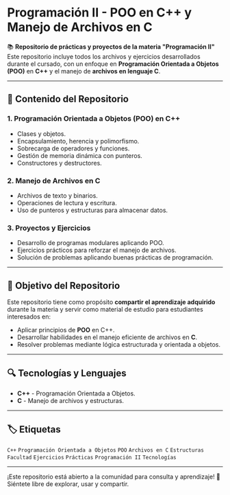 # Programación II - POO en C++ y Manejo de Archivos en C

📚 **Repositorio de prácticas y proyectos de la materia "Programación II"**  
Este repositorio incluye todos los archivos y ejercicios desarrollados durante el cursado, con un enfoque en **Programación Orientada a Objetos (POO)** en **C++** y el manejo de **archivos en lenguaje C**.

---

## 📌 Contenido del Repositorio

### 1. **Programación Orientada a Objetos (POO) en C++**
- Clases y objetos.  
- Encapsulamiento, herencia y polimorfismo.  
- Sobrecarga de operadores y funciones.  
- Gestión de memoria dinámica con punteros.  
- Constructores y destructores.  

### 2. **Manejo de Archivos en C**
- Archivos de texto y binarios.  
- Operaciones de lectura y escritura.  
- Uso de punteros y estructuras para almacenar datos.  

### 3. **Proyectos y Ejercicios**
- Desarrollo de programas modulares aplicando POO.  
- Ejercicios prácticos para reforzar el manejo de archivos.  
- Solución de problemas aplicando buenas prácticas de programación.

---

## 🎯 Objetivo del Repositorio
Este repositorio tiene como propósito **compartir el aprendizaje adquirido** durante la materia y servir como material de estudio para estudiantes interesados en:  
- Aplicar principios de **POO** en C++.  
- Desarrollar habilidades en el manejo eficiente de archivos en **C**.  
- Resolver problemas mediante lógica estructurada y orientada a objetos.

---

## 🔍 Tecnologías y Lenguajes
- **C++** - Programación Orientada a Objetos.  
- **C** - Manejo de archivos y estructuras.  

---

## 🏷️ Etiquetas
`C++` `Programación Orientada a Objetos` `POO` `Archivos en C` `Estructuras` `Facultad` `Ejercicios` `Prácticas` `Programación II` `Tecnologías`

---

¡Este repositorio está abierto a la comunidad para consulta y aprendizaje! 🚀  
Siéntete libre de explorar, usar y compartir.
